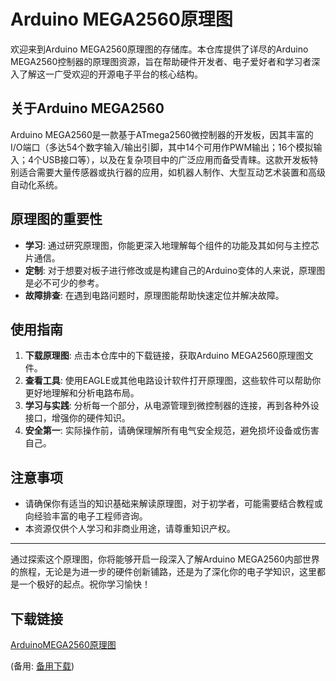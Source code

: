  # Arduino MEGA2560原理图

 欢迎来到Arduino MEGA2560原理图的存储库。本仓库提供了详尽的Arduino MEGA2560控制器的原理图资源，旨在帮助硬件开发者、电子爱好者和学习者深入了解这一广受欢迎的开源电子平台的核心结构。

 ## 关于Arduino MEGA2560

 Arduino MEGA2560是一款基于ATmega2560微控制器的开发板，因其丰富的I/O端口（多达54个数字输入/输出引脚，其中14个可用作PWM输出；16个模拟输入；4个USB接口等），以及在复杂项目中的广泛应用而备受青睐。这款开发板特别适合需要大量传感器或执行器的应用，如机器人制作、大型互动艺术装置和高级自动化系统。

 ## 原理图的重要性

 - **学习**: 通过研究原理图，你能更深入地理解每个组件的功能及其如何与主控芯片通信。
 - **定制**: 对于想要对板子进行修改或是构建自己的Arduino变体的人来说，原理图是必不可少的参考。
 - **故障排查**: 在遇到电路问题时，原理图能帮助快速定位并解决故障。

 ## 使用指南

 1. **下载原理图**: 点击本仓库中的下载链接，获取Arduino MEGA2560原理图文件。
 2. **查看工具**: 使用EAGLE或其他电路设计软件打开原理图，这些软件可以帮助你更好地理解和分析电路布局。
 3. **学习与实践**: 分析每一个部分，从电源管理到微控制器的连接，再到各种外设接口，增强你的硬件知识。
 4. **安全第一**: 实际操作前，请确保理解所有电气安全规范，避免损坏设备或伤害自己。

 ## 注意事项

 - 请确保你有适当的知识基础来解读原理图，对于初学者，可能需要结合教程或向经验丰富的电子工程师咨询。
 - 本资源仅供个人学习和非商业用途，请尊重知识产权。

 ---

 通过探索这个原理图，你将能够开启一段深入了解Arduino MEGA2560内部世界的旅程，无论是为进一步的硬件创新铺路，还是为了深化你的电子学知识，这里都是一个极好的起点。祝你学习愉快！

 ## 下载链接
 [ArduinoMEGA2560原理图](https://pan.quark.cn/s/1b848561a2f4) 

 (备用: [备用下载](https://pan.baidu.com/s/1CSliE3qnpmOld0ji5M7mKQ?pwd=1234))
